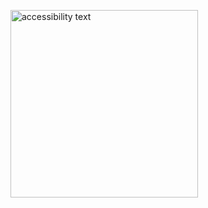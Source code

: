 <p align="center">
 
  <img src="https://github.com/AbleDanielOfungi/
ToDo-App-Flutter/blob/main/pic.png" width="300" alt="accessibility text">

</p>
